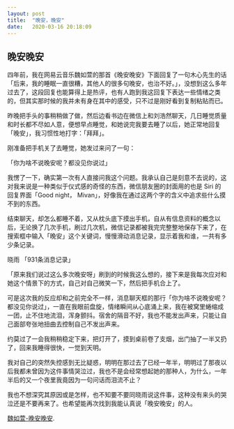 ```yaml
---
layout: post
title:  "晚安，晚安"
date:   2020-03-16 20:18:09
---
```

## 晚安晚安
四年前，我在网易云音乐魏如萱的那首《晚安晚安》下面回复了一句木心先生的话「后来，我的睡眠一直很糟，其他人的很多句晚安，也治不好。」，没想到这么多年过去了，这段回复也能算得上是热评，也有人跑到我这回复下表达一些情绪之类的，但其实那时候的我并未有身在其中的感受，只不过是刚好看到复制粘贴而已。

昨晚把手头的事稍稍做了做，然后边看书边在微信上和刘浩然聊天，几日睡觉质量和时长都不尽如人意，便想早点睡觉，和她说完我要去睡了以后，她正常地回复「晚安」，我习惯性地打字：「拜拜」。

刚准备把手机关了去睡觉，她发过来问了一句：

「你为啥不说晚安呢？都没见你说过」

我愣了一下，确实第一次有人直接问我这个问题。我承认自己是刻意不去说的，这对我来说是一种类似于仪式感的奇怪的东西，微信朋友圈的封面用的也是 Siri 的回复界面「Good night， Mivan」，好像我在通过这两个字的含义中追求些什么摸不到的东西。

结束聊天，却怎么都睡不着，又从枕头底下摸出手机，自从有信息资料的概念以后，无论换了几次手机，刷过几次机，微信记录都被我完完整整地保存下来了，在搜索框中输入「晚安」这个关键词，慢慢滑动消息记录，显示着我和谁，一共有多少条记录。

晓雨
「931条消息记录」

「原来我们说过这么多次晚安呀」刷到的时候我这么想的，接下来是我每次应对和她这个情景下的方式，自己对自己微笑一下，然后把手机合上了。

可是这次我的反应却和之前完全不一样，消息聊天框的那行「你为啥不说晚安呢？都没见你说过」，一直在我眼前盘旋，情绪瞬间从心底涌上来，我在被窝里蜷缩成一团，止不住地流泪，浑身颤抖。宿舍的隔音不好，我也不能发出声来，只能让自己面部夸张地扭曲去控制自己不发出声来。

约莫过了一会我稍稍稳定下来，把灯开了，摸到桌前卷了支烟，出门抽了一半又扔了，回来我睡得很快，一觉到天明。

我对自己的突然失控感到无比疑惑，明明在那过去了已经一年半，明明过了那夜以后我都未曾因为这件事情哭泣过，我也不是会经常想起她的那种人，为什么，一年半后的又一个夜里我竟因为一句问话而泪流不止？

我也不想深究其原因或是怎样，也不知要不要同晓雨说这件事，这种没有来头的哭泣还是不要再来了。也希望能再次找到我能认真说「晚安晚安」的人。

[魏如萱-晚安晚安](https://music.163.com/song?id=297715&userid=19519734 "With a Title").
